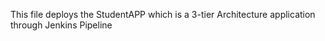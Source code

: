 This file deploys the StudentAPP which is a 3-tier Architecture application through Jenkins Pipeline
